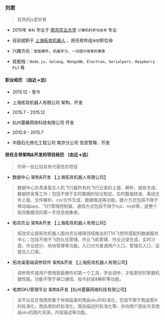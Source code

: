 ### 刘君
> 狂热的js爱好者

- 2010年 `本科` 毕业于 [南京农业大学](http://www.njau.edu.cn) `计算机科学与技术` 专业
- 目前就职于 [上海拓攻机器人](http://www.topxgun.com) ，担任软件组`未知`职位😄

- 兴趣方向：`智能硬件`、`机器学习`、`一切提升效率的事情`
- 技能栈：`Node.js`、`Golang`、`MongoDB`、`Electron`、`Serialport`、`Raspberry Pi3` 等


#### 职业经历 （由近->远）

- 2015.12 - 至今
 - 上海拓攻机器人有限公司  架构、开发

- 2015.7 - 2015.12
 - 杭州蔓藤网络科技有限公司 开发

- 2010.8 - 2015.7 
 - 中国石化炼化工程公司 南京分公司 信息管理、开发


#### 担任主导架构&开发的项目经历 （由近->远）

> 列举一些比较具有代表性的项目

- 数据中心 架构&开发  【上海拓攻机器人有限公司】
> 数据中心负责承载无人机飞行器所有的飞行记录的上报、解析、报告生成、数据转发等工作；包括不限于实时数据的协议制定、实时数据转发、离线文件上载、文件解析、csv文件生成、数据推送等功能，媒介方式包括不限于移动端app、飞行管理控制器，通信方式包括不限于tcp、mqtt等，是整个拓攻数据流的第一手信息收集者。

- 拓攻农业 架构&开发 【上海拓攻机器人有限公司】
> 拓攻农业是拓攻机器人面向农业植保领域推出的T1A飞控所搭配的数据服务中心；包括不限于飞防队伍管理、作业飞机管理、作业记录生成、实时沙盘、作业统计、地块管理等功能。入口分为普通用户入口、管理员入口、监管员入口等。

- 拓攻桌面端调参软件 架构&开发 【上海拓攻机器人有限公司】
> 调参软件是用户使用智能硬件的第一个工具，学会调参，才能更好的掌握机器性能。功能不限于串口通信、指令封装&解析等功能。

- 电商SKU管理平台 架构&开发【杭州蔓藤网络科技有限公司】
> 该平台旨在电商侧重于快销品类的商品sku的标准化，包括不限于商品图片的标准化，商品类别的标准化、商品描述的标准化等，并向商户朋友共享商品sku的图片资源，内容描述等功能。
